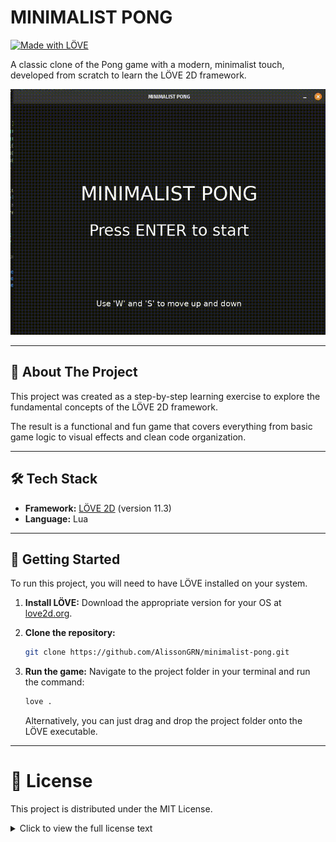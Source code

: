 # MINIMALIST PONG

[![Made with LÖVE](https://img.shields.io/badge/made%20with-L%C3%96VE-e33b5d.svg)](https://love2d.org)

A classic clone of the Pong game with a modern, minimalist touch, developed from scratch to learn the LÖVE 2D framework.

![Minimalist Pong Gameplay](gameplay.gif)

---

## 📜 About The Project

This project was created as a step-by-step learning exercise to explore the fundamental concepts of the LÖVE 2D framework.

The result is a functional and fun game that covers everything from basic game logic to visual effects and clean code organization.

---

## 🛠️ Tech Stack

* **Framework:** [LÖVE 2D](https://love2d.org) (version 11.3)
* **Language:** Lua

---

## 🚀 Getting Started

To run this project, you will need to have LÖVE installed on your system.

1.  **Install LÖVE:** Download the appropriate version for your OS at [love2d.org](https://love2d.org).

2.  **Clone the repository:**
    ```sh
    git clone https://github.com/AlissonGRN/minimalist-pong.git
    ```

3.  **Run the game:** Navigate to the project folder in your terminal and run the command:
    ```sh
    love .
    ```
    Alternatively, you can just drag and drop the project folder onto the LÖVE executable.

---

# 📄 License

This project is distributed under the MIT License.

<details>
<summary>Click to view the full license text</summary>

```text
MIT License

Copyright (c) 2025 Alisson Nascimento

Permission is hereby granted, free of charge, to any person obtaining a copy
of this software and associated documentation files (the "Software"), to deal
in the Software without restriction, including without limitation the rights
to use, copy, modify, merge, publish, distribute, sublicense, and/or sell
copies of the Software, and to permit persons to whom the Software is
furnished to do so, subject to the following conditions:

The above copyright notice and this permission notice shall be included in all
copies or substantial portions of the Software.

THE SOFTWARE IS PROVIDED "AS IS", WITHOUT WARRANTY OF ANY KIND, EXPRESS OR
IMPLIED, INCLUDING BUT NOT LIMITED TO THE WARRANTIES OF MERCHANTABILITY,
FITNESS FOR A PARTICULAR PURPOSE AND NONINFRINGEMENT. IN NO EVENT SHALL THE
AUTHORS OR COPYRIGHT HOLDERS BE LIABLE FOR ANY CLAIM, DAMAGES OR OTHER
LIABILITY, WHETHER IN AN ACTION OF CONTRACT, TORT OR OTHERWISE, ARISING FROM,
OUT OF OR IN CONNECTION WITH THE SOFTWARE OR THE USE OR OTHER DEALINGS IN THE
SOFTWARE.


</details>
